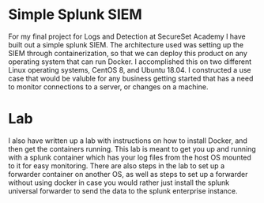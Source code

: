 # Simple Splunk SIEM

For my final project for Logs and Detection at SecureSet Academy I have built out a simple splunk SIEM. The architecture used was setting up the SIEM through containerization, so that we can deploy this product on any operating system that can run Docker. I accomplished this on two different Linux operating systems, CentOS 8, and Ubuntu 18.04. I constructed a use case that would be valuble for any business getting started that has a need to monitor connections to a server, or changes on a machine. 

# Lab

I also have written up a lab with instructions on how to install Docker, and then get the containers running. This lab is meant to get you up and running with a splunk container which has your log files from the host OS mounted to it for easy monitoring. There are also steps in the lab to set up a forwarder container on another OS, as well as steps to set up a forwarder without using docker in case you would rather just install the splunk universal forwarder to send the data to the splunk enterprise instance. 




